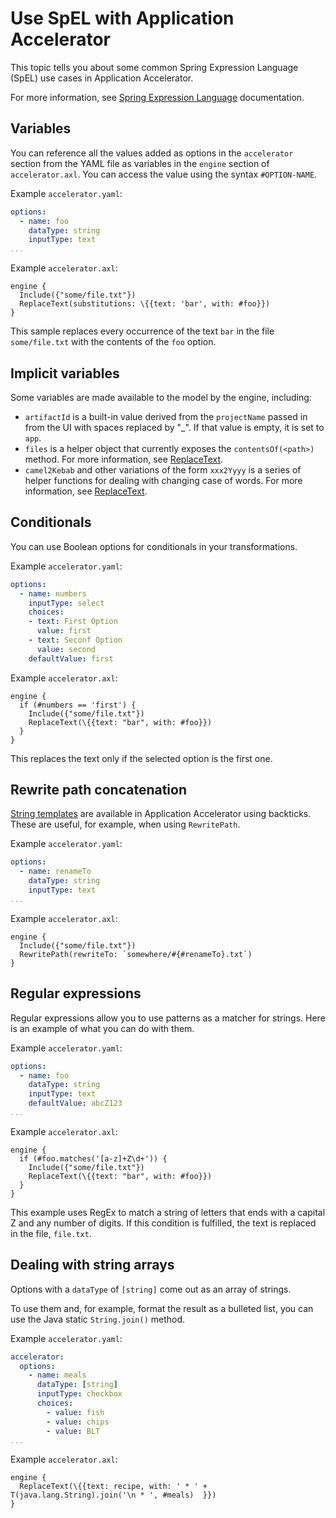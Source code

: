 # Use SpEL with Application Accelerator

This topic tells you about some common Spring Expression Language (SpEL) use cases in Application Accelerator.

For more information, see [Spring Expression Language](https://docs.spring.io/spring-framework/docs/current/reference/html/core.html#expressions)
documentation.

## <a id="variables"></a>Variables

You can reference all the values added as options in the `accelerator` section from the YAML file as
variables in the `engine` section of `accelerator.axl`. You can access the value using the syntax
`#OPTION-NAME`.

Example `accelerator.yaml`:

```yaml
options:
  - name: foo
    dataType: string
    inputType: text
...
```

Example `accelerator.axl`:

```plaintext
engine {
  Include({"some/file.txt"})
  ReplaceText(substitutions: \{{text: 'bar', with: #foo}})
}
```

This sample replaces every occurrence of the text `bar` in the file `some/file.txt`
with the contents of the `foo` option.

## <a id="implicit-variables"></a>Implicit variables

Some variables are made available to the model by the engine, including:

- `artifactId` is a built-in value derived from the `projectName` passed in from
  the UI with spaces replaced by "_". If that value is empty, it is set to `app`.
- `files` is a helper object that currently exposes the `contentsOf(<path>)` method.
  For more information, see [ReplaceText](transforms/replace-text.md).
- `camel2Kebab` and other variations of the form `xxx2Yyyy` is a series of
  helper functions for dealing with changing case of words. For more information, see [ReplaceText](transforms/replace-text.md).

## <a id="conditionals"></a>Conditionals

You can use Boolean options for conditionals in your transformations.

Example `accelerator.yaml`:

```yaml
options:
  - name: numbers
    inputType: select
    choices:
    - text: First Option
      value: first
    - text: Seconf Option
      value: second
    defaultValue: first
```

Example `accelerator.axl`:

```plaintext
engine {
  if (#numbers == 'first') {
    Include({"some/file.txt"})
    ReplaceText(\{{text: "bar", with: #foo}})
  }
}
```

This replaces the text only if the selected option is the first one.

## <a id="rewrite-path-concatentation"></a>Rewrite path concatenation

[String templates](https://docs.spring.io/spring-framework/reference/core/expressions/language-ref/templating.html)
are available in Application Accelerator using backticks. These are useful, for example, when using `RewritePath`.

Example `accelerator.yaml`:

```yaml
options:
  - name: renameTo
    dataType: string
    inputType: text
...
```

Example `accelerator.axl`:

```plaintext
engine {
  Include({"some/file.txt"})
  RewritePath(rewriteTo: `somewhere/#{#renameTo}.txt`)
}
```

## <a id="regular-expressions"></a>Regular expressions

Regular expressions allow you to use patterns as a matcher for strings. Here is an
example of what you can do with them.

Example `accelerator.yaml`:

```yaml
options:
  - name: foo
    dataType: string
    inputType: text
    defaultValue: abcZ123
...
```

Example `accelerator.axl`:

```plaintext
engine {
  if (#foo.matches('[a-z]+Z\d+')) {
    Include({"some/file.txt"})
    ReplaceText(\{{text: "bar", with: #foo}})
  }
}
```

This example uses RegEx to match a string of letters that ends with a capital Z and any number of
digits. If this condition is fulfilled, the text is replaced in the file, `file.txt`.

## <a id="dealing-with-string-array"></a>Dealing with string arrays

Options with a `dataType` of `[string]` come out as an array of strings.

To use them and, for example, format the result as a bulleted list,
you can use the Java static `String.join()` method.

Example `accelerator.yaml`:

```yaml
accelerator:
  options:
    - name: meals
      dataType: [string]
      inputType: checkbox
      choices:
        - value: fish
        - value: chips
        - value: BLT
...
```

Example `accelerator.axl`:

```plaintext
engine {
  ReplaceText(\{{text: recipe, with: ' * ' + T(java.lang.String).join('\n * ', #meals)  }})
}
```
